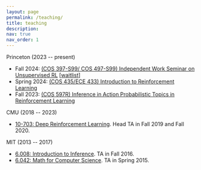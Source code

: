 ```yaml
---
layout: page
permalink: /teaching/
title: teaching
description: 
nav: true
nav_order: 1
---
```


Princeton (2023 -- present)
- Fall 2024: [(COS 397-S99/ COS 497-S99) Independent Work Seminar on Unsupervised RL](https://www.cs.princeton.edu/ugrad/independent-work/independent-work-seminar-offerings-fall-2024#COSIW06) [[waitlist](https://forms.gle/RzT2zuXBTvDPF1iH6)]
- Spring 2024: [(COS 435/ECE 433) Introduction to Reinforcement Learning](https://ben-eysenbach.github.io/intro-rl/)
- Fall 2023: [(COS 597R) Inference in Action Probabilistic Topics in Reinforcement Learning](https://ben-eysenbach.github.io/inference-action-f23/)

CMU (2018 -- 2023)
- [10-703: Deep Reinforcement Learning](https://cmudeeprl.github.io/703website/). Head TA in Fall 2019 and Fall 2020.

MIT (2013 -- 2017)
- [6.008: Introduction to Inference](http://web.mit.edu/6.008/www/). TA in Fall 2016.
- [6.042: Math for Computer Science](http://mit.edu/6.042/). TA in Spring 2015.
